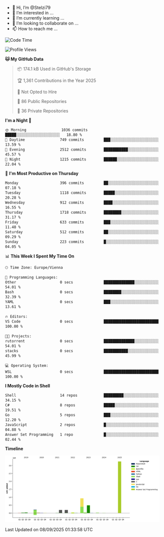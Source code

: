 - 👋 Hi, I’m @Stelzi79
- 👀 I’m interested in ...
- 🌱 I’m currently learning ...
- 💞️ I’m looking to collaborate on ...
- 📫 How to reach me ...

<!--START_SECTION:waka-->
![Code Time](http://img.shields.io/badge/Code%20Time-1%2C144%20hrs%2035%20mins-blue)

![Profile Views](http://img.shields.io/badge/Profile%20Views-0-blue)

**🐱 My GitHub Data** 

> 📦 174.1 kB Used in GitHub's Storage 
 > 
> 🏆 1,361 Contributions in the Year 2025
 > 
> 🚫 Not Opted to Hire
 > 
> 📜 86 Public Repositories 
 > 
> 🔑 36 Private Repositories 
 > 
**I'm a Night 🦉** 

```text
🌞 Morning                1036 commits        █████░░░░░░░░░░░░░░░░░░░░   18.80 % 
🌆 Daytime                749 commits         ███░░░░░░░░░░░░░░░░░░░░░░   13.59 % 
🌃 Evening                2512 commits        ███████████░░░░░░░░░░░░░░   45.57 % 
🌙 Night                  1215 commits        ██████░░░░░░░░░░░░░░░░░░░   22.04 % 
```
📅 **I'm Most Productive on Thursday** 

```text
Monday                   396 commits         ██░░░░░░░░░░░░░░░░░░░░░░░   07.18 % 
Tuesday                  1118 commits        █████░░░░░░░░░░░░░░░░░░░░   20.28 % 
Wednesday                912 commits         ████░░░░░░░░░░░░░░░░░░░░░   16.55 % 
Thursday                 1718 commits        ████████░░░░░░░░░░░░░░░░░   31.17 % 
Friday                   633 commits         ███░░░░░░░░░░░░░░░░░░░░░░   11.48 % 
Saturday                 512 commits         ██░░░░░░░░░░░░░░░░░░░░░░░   09.29 % 
Sunday                   223 commits         █░░░░░░░░░░░░░░░░░░░░░░░░   04.05 % 
```


📊 **This Week I Spent My Time On** 

```text
🕑︎ Time Zone: Europe/Vienna

💬 Programming Languages: 
Other                    0 secs              ██████████████░░░░░░░░░░░   54.01 % 
Bash                     0 secs              ████████░░░░░░░░░░░░░░░░░   32.39 % 
YAML                     0 secs              ███░░░░░░░░░░░░░░░░░░░░░░   13.61 % 

🔥 Editors: 
VS Code                  0 secs              █████████████████████████   100.00 % 

🐱‍💻 Projects: 
rutorrent                0 secs              ██████████████░░░░░░░░░░░   54.01 % 
stacks                   0 secs              ███████████░░░░░░░░░░░░░░   45.99 % 

💻 Operating System: 
WSL                      0 secs              █████████████████████████   100.00 % 
```

**I Mostly Code in Shell** 

```text
Shell                    14 repos            █████████░░░░░░░░░░░░░░░░   34.15 % 
C#                       8 repos             █████░░░░░░░░░░░░░░░░░░░░   19.51 % 
Go                       5 repos             ███░░░░░░░░░░░░░░░░░░░░░░   12.20 % 
JavaScript               2 repos             █░░░░░░░░░░░░░░░░░░░░░░░░   04.88 % 
Answer Set Programming   1 repo              █░░░░░░░░░░░░░░░░░░░░░░░░   02.44 % 
```



**Timeline**

![Lines of Code chart](https://raw.githubusercontent.com/Stelzi79/Stelzi79/main/assets/bar_graph.png)


 Last Updated on 08/09/2025 01:33:58 UTC
<!--END_SECTION:waka-->

<!---
Stelzi79/Stelzi79 is a ✨ special ✨ repository because its `README.md` (this file) appears on your GitHub profile.
You can click the Preview link to take a look at your changes.
--->
